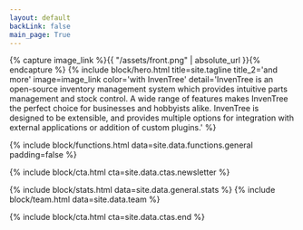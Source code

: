 ```yaml
---
layout: default
backLink: false
main_page: True
---
```


{% capture image_link %}{{ "/assets/front.png" | absolute_url }}{% endcapture %}
{% include block/hero.html
    title=site.tagline
    title_2='and more'
    image=image_link
    color='with InvenTree'
    detail='InvenTree is an open-source inventory management system which provides intuitive parts management and stock control. A wide range of features makes InvenTree the perfect choice for businesses and hobbyists alike. InvenTree is designed to be extensible, and provides multiple options for integration with external applications or addition of custom plugins.'
%}

{% include block/functions.html data=site.data.functions.general padding=false %}

{% include block/cta.html cta=site.data.ctas.newsletter %}

{% include block/stats.html data=site.data.general.stats %}
{% include block/team.html data=site.data.team %}

{% include block/cta.html cta=site.data.ctas.end %}


